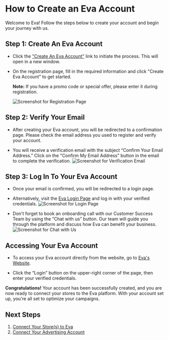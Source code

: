 # How to Create an Eva Account

Welcome to Eva! Follow the steps below to create your account and begin your journey with us.

## Step 1: Create An Eva Account
- Click the <a href="https://iapp.eva.guru/welcome" target="_blank" rel="noopener noreferrer">"Create An Eva Account"</a> link to initiate the process. This will open in a new window.

- On the registration page, fill in the required information and click "Create Eva Account" to get started. 

   **Note:** If you have a promo code or special offer, please enter it during registration.

   ![Screenshot for Registration Page](images/getting-started/welcome-page.png)  <!-- Screenshot for welcome page -->

## Step 2: Verify Your Email
- After creating your Eva account, you will be redirected to a confirmation page. Please check the email address you used to register and verify your account.

- You will receive a verification email with the subject “Confirm Your Email Address.” Click on the "Confirm My Email Address" button in the email to complete the verification.
   ![Screenshot for Verification Email](images/getting-started/verify-email.png)  <!-- Screenshot for verification email -->

## Step 3: Log In To Your Eva Account
- Once your email is confirmed, you will be redirected to a login page.

- Alternatively, visit the [Eva Login Page](https://iapp.eva.guru/login) and log in with your verified credentials.
   ![Screenshot for Login Page](images/getting-started/login.png)  <!-- Screenshot for login page -->

- Don't forget to book an onboarding call with our Customer Success Team by using the “Chat with us” button. Our team will guide you through the platform and discuss how Eva can benefit your business.
   ![Screenshot for Chat with Us](images/getting-started/chat-with-us-button.png)  <!-- Screenshot for Chat with Us button -->

## Accessing Your Eva Account
- To access your Eva account directly from the website, go to [Eva's Website](https://eva.guru/).
- Click the “Login” button on the upper-right corner of the page, then enter your verified credentials.

   <!--![Screenshot for Eva Website Login](eva-website-login-screenshot.png)  <!-- Screenshot for Eva Website login -->

**Congratulations!** Your account has been successfully created, and you are now ready to connect your stores to the Eva platform. With your account set up, you're all set to optimize your campaigns.

## Next Steps

1. [Connect Your Store(s) to Eva](getting-started/connecting-your-amazon-store.md)
2. [Connect Your Advertising Account](getting-started/connecting-your-ad-account.md)
